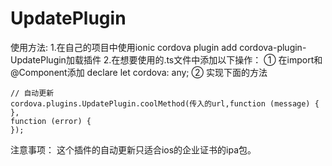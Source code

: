 # UpdatePlugin
使用方法:
1.在自己的项目中使用ionic cordova plugin add cordova-plugin-UpdatePlugin加载插件
2.在想要使用的.ts文件中添加以下操作：
① 在import和@Component添加 declare let cordova: any;
② 实现下面的方法


    // 自动更新
    cordova.plugins.UpdatePlugin.coolMethod(传入的url,function (message) {
    },
    function (error) {
    });
    
注意事项：
这个插件的自动更新只适合ios的企业证书的ipa包。
